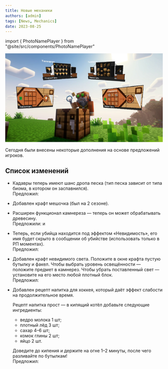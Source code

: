 ```yaml
---
title: Новые механики
authors: [admin]
tags: [News, Mechanics]
date: 2023-08-25
---
```


import { PhotoNamePlayer } from "@site/src/components/PhotoNamePlayer"

![Gottor и новые механики Hardshard](./img/gottor-i-novie-mehaniki-hardshard.jpg)

Сегодня были внесены некоторые дополнения на основе предложений игроков.

<!--truncate-->

## Список изменений

- Кадавры теперь имеют шанс дропа песка (тип песка зависит от типа биома, в котором он заспавнился).\
Предложил: <PhotoNamePlayer nickname="Gottor" />

- Добавлен крафт мешочка (был на 2 сезоне).

- Расширен функционал камнереза — теперь он может обрабатывать древесину.\
Предложили: <PhotoNamePlayer nickname="Pedrilko" /> и <PhotoNamePlayer nickname="Flammablelion" />

- Теперь, если убийца находится под эффектом «Невидимость», его имя будет скрыто в сообщении об убийстве (использовать только в РП моментах).\
Предложил: <PhotoNamePlayer nickname="Pedrilko" />

- Добавлен крафт невидимого света. Положите в окне крафта пустую бутылку и факел. Чтобы выбрать уровень освещённости — положите предмет в камнерез. Чтобы убрать поставленный свет — установите на его место любой плотный блок.\
Предложил: <PhotoNamePlayer nickname="Nerkid" />

- Добавлен рецепт напитка для хоккея, который даёт эффект слабости на продолжительное время. 

  Рецепт напитка прост — в кипящий котёл добавьте следующие ингредиенты:
    - ведро молока 1 шт;
    - плотный лёд 3 шт;
    - сахар 4–6 шт;
    - комок глины 2 шт;
    - яйцо 2 шт.
      
  Доведите до кипения и держите на огне 1–2 минуты, после чего разливайте по бутылкам!\
Предложил: <PhotoNamePlayer nickname="yantar1k" />